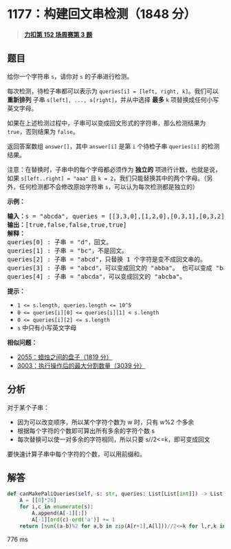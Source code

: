 # 1177：构建回文串检测（1848 分）


> <u>**[力扣第 152 场周赛第 3 题](https://leetcode.cn/problems/can-make-palindrome-from-substring/)**</u>

## 题目

<p>给你一个字符串 <code>s</code>，请你对 <code>s</code> 的子串进行检测。</p>

<p>每次检测，待检子串都可以表示为 <code>queries[i] = [left, right, k]</code>。我们可以 <strong>重新排列</strong> 子串 <code>s[left], ..., s[right]</code>，并从中选择 <strong>最多</strong> <code>k</code> 项替换成任何小写英文字母。 </p>

<p>如果在上述检测过程中，子串可以变成回文形式的字符串，那么检测结果为 <code>true</code>，否则结果为 <code>false</code>。</p>

<p>返回答案数组 <code>answer[]</code>，其中 <code>answer[i]</code> 是第 <code>i</code> 个待检子串 <code>queries[i]</code> 的检测结果。</p>

<p>注意：在替换时，子串中的每个字母都必须作为 <strong>独立的</strong> 项进行计数，也就是说，如果 <code>s[left..right] = &quot;aaa&quot;</code> 且 <code>k = 2</code>，我们只能替换其中的两个字母。（另外，任何检测都不会修改原始字符串 <code>s</code>，可以认为每次检测都是独立的）</p>



<p><strong>示例：</strong></p>

<pre><strong>输入：</strong>s = &quot;abcda&quot;, queries = [[3,3,0],[1,2,0],[0,3,1],[0,3,2],[0,4,1]]
<strong>输出：</strong>[true,false,false,true,true]
<strong>解释：</strong>
queries[0] : 子串 = &quot;d&quot;，回文。
queries[1] : 子串 = &quot;bc&quot;，不是回文。
queries[2] : 子串 = &quot;abcd&quot;，只替换 1 个字符是变不成回文串的。
queries[3] : 子串 = &quot;abcd&quot;，可以变成回文的 &quot;abba&quot;。 也可以变成 &quot;baab&quot;，先重新排序变成 &quot;bacd&quot;，然后把 &quot;cd&quot; 替换为 &quot;ab&quot;。
queries[4] : 子串 = &quot;abcda&quot;，可以变成回文的 &quot;abcba&quot;。
</pre>



<p><strong>提示：</strong></p>

<ul>
<li><code>1 &lt;= s.length, queries.length &lt;= 10^5</code></li>
<li><code>0 &lt;= queries[i][0] &lt;= queries[i][1] &lt; s.length</code></li>
<li><code>0 &lt;= queries[i][2] &lt;= s.length</code></li>
<li><code>s</code> 中只有小写英文字母</li>
</ul>


**相似问题：**
- [2055：蜡烛之间的盘子（1819 分）](/leetcode/2055)
- [3003：执行操作后的最大分割数量（3039 分）](/leetcode/3003)


## 分析

对于某个子串：
- 因为可以改变顺序，所以某个字符个数为 w 时，只有 w%2 个多余
- 根据每个字符的个数即可算出所有多余的字符个数 s
- 每次替换可以使一对多余的字符相同，所以只要 s//2<=k，即可变成回文

要快速计算子串中每个字符的个数，可以用前缀和。



## 解答


```python
def canMakePaliQueries(self, s: str, queries: List[List[int]]) -> List[bool]:
	A = [[0]*26]
	for i,c in enumerate(s):
		A.append(A[-1][:])
		A[-1][ord(c)-ord('a')] += 1
	return [sum((a-b)%2 for a,b in zip(A[r+1],A[l]))//2<=k for l,r,k in queries]
```
776 ms
